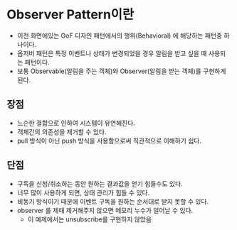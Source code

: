 # Observer Pattern이란
 - 이전 화면에있는 GoF 디자인 패턴에서의 행위(Behavioral) 에 해당하는 패턴중 하나이다.
 - 옵저버 패턴은 특정 이벤트나 상태가 변경되었을 경우 알림을 받고 싶을 때 사용되는 패턴이다.
 - 보통 Observable(알림을 주는 객체)와 Observer(알림을 받는 객체)를 구현하게 된다.
## 장점
 - 느슨한 결합으로 인하여 시스템이 유연해진다.
 - 객체간의 의존성을 제거할 수 있다.
 - pull 방식이 아닌 push 방식을 사용함으로써 직관적으로 이해하기 쉽다.

## 단점
 - 구독을 신청/취소하는 동안 원하는 결과값을 얻기 힘들수도 있다.
 - 너무 많이 사용하게 되면, 상태 관리가 힘들 수 있다.
 - 비동기 방식이기 때문에 이벤트 구독을 원하는 순서대로 받지 못할 수 있다.
 - observer 를 제때 제거해주지 않으면 메모리 누수가 일어날 수 있다.
   - 이 예제에서는 unsubscribe를 구현하지 않았음
